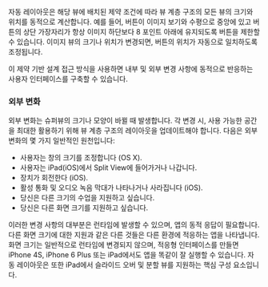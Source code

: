 자동 레이아웃은 해당 뷰에 배치된 제약 조건에 따라 뷰 계층 구조의 모든 뷰의 크기와 위치를 동적으로 계산합니다. 예를 들어, 버튼이 이미지 보기와 수평으로 중앙에 있고 버튼의 상단 가장자리가 항상 이미지 하단보다 8 포인트 아래에 유지되도록 버튼을 제한할 수 있습니다. 이미지 뷰의 크기나 위치가 변경되면, 버튼의 위치가 자동으로 일치하도록 조정됩니다.

이 제약 기반 설계 접근 방식을 사용하면 내부 및 외부 변경 사항에 동적으로 반응하는 사용자 인터페이스를 구축할 수 있습니다.

### 외부 변화

외부 변화는 슈퍼뷰의 크기나 모양이 바뀔 때 발생합니다. 각 변경 시, 사용 가능한 공간을 최대한 활용하기 위해 뷰 계층 구조의 레이아웃을 업데이트해야 합니다. 다음은 외부 변화의 몇 가지 일반적인 원천입니다:

- 사용자는 창의 크기를 조정합니다 (OS X).
- 사용자는 iPad(iOS)에서 Split View에 들어가거나 나갑니다.
- 장치가 회전한다 (iOS).
- 활성 통화 및 오디오 녹음 막대가 나타나거나 사라집니다 (iOS).
- 당신은 다른 크기의 수업을 지원하고 싶습니다.
- 당신은 다른 화면 크기를 지원하고 싶습니다.

이러한 변경 사항의 대부분은 런타임에 발생할 수 있으며, 앱의 동적 응답이 필요합니다. 다른 화면 크기에 대한 지원과 같은 다른 것들은 다른 환경에 적응하는 앱을 나타냅니다. 화면 크기는 일반적으로 런타임에 변경되지 않으며, 적응형 인터페이스를 만들면 iPhone 4S, iPhone 6 Plus 또는 iPad에서도 앱을 똑같이 잘 실행할 수 있습니다. 자동 레이아웃은 또한 iPad에서 슬라이드 오버 및 분할 뷰를 지원하는 핵심 구성 요소입니다.